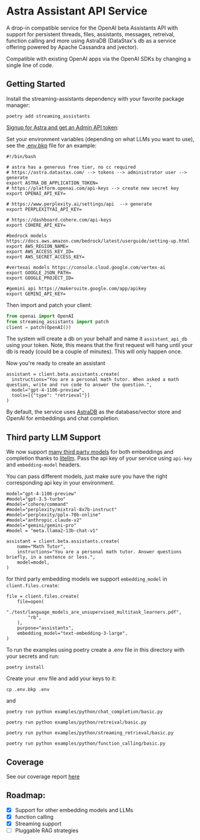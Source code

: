 # Astra Assistant API Service

A drop-in compatible service for the OpenAI beta Assistants API with support for persistent threads, files, assistants, messages, retreival, function calling and more using AstraDB (DataStax's db as a service offering powered by Apache Cassandra and jvector).

Compatible with existing OpenAI apps via the OpenAI SDKs by changing a single line of code.

## Getting Started

Install the streaming-assistants dependency with your favorite package manager:

```
poetry add streaming_assistants
```

[Signup for Astra and get an Admin API token](https://astra.datastax.com/signup):

Set your environment variables (depending on what LLMs you want to use), see the [.env.bkp](./.env.bkp) file for an example:

```
#!/bin/bash

# astra has a generous free tier, no cc required 
# https://astra.datastax.com/ --> tokens --> administrator user --> generate
export ASTRA_DB_APPLICATION_TOKEN=
# https://platform.openai.com/api-keys --> create new secret key
export OPENAI_API_KEY=

# https://www.perplexity.ai/settings/api  --> generate
export PERPLEXITYAI_API_KEY=

# https://dashboard.cohere.com/api-keys
export COHERE_API_KEY=

#bedrock models https://docs.aws.amazon.com/bedrock/latest/userguide/setting-up.html
export AWS_REGION_NAME=
export AWS_ACCESS_KEY_ID=
export AWS_SECRET_ACCESS_KEY=

#vertexai models https://console.cloud.google.com/vertex-ai
export GOOGLE_JSON_PATH=
export GOOGLE_PROJECT_ID=

#gemini api https://makersuite.google.com/app/apikey
export GEMINI_API_KEY=
```

Then import and patch your client:

```python
from openai import OpenAI
from streaming_assistants import patch
client = patch(OpenAI())
```
The system will create a db on your behalf and name it `assistant_api_db` using your token. Note, this means that the first request will hang until your db is ready (could be a couple of minutes). This will only happen once.

Now you're ready to create an assistant

```
assistant = client.beta.assistants.create(
  instructions="You are a personal math tutor. When asked a math question, write and run code to answer the question.",
  model="gpt-4-1106-preview",
  tools=[{"type": "retrieval"}]
)
```

By default, the service uses [AstraDB](https://astra.datastax.com/signup) as the database/vector store and OpenAI for embeddings and chat completion.


## Third party LLM Support

We now support [many third party models](https://docs.litellm.ai/docs/providers) for both embeddings and completion thanks to [litellm](https://github.com/BerriAI/litellm). Pass the api key of your service using `api-key` and `embedding-model` headers.

You can pass different models, just make sure you have the right corresponding api key in your environment.

```
model="gpt-4-1106-preview"
#model="gpt-3.5-turbo"
#model="cohere/command"
#model="perplexity/mixtral-8x7b-instruct"
#model="perplexity/pplx-70b-online"
#model="anthropic.claude-v2"
#model="gemini/gemini-pro"
#model = "meta.llama2-13b-chat-v1"

assistant = client.beta.assistants.create(
    name="Math Tutor",
    instructions="You are a personal math tutor. Answer questions briefly, in a sentence or less.",
    model=model,
)
```

for third party embedding models we support `embedding_model` in `client.files.create`:
```
file = client.files.create(
    file=open(
        "./test/language_models_are_unsupervised_multitask_learners.pdf",
        "rb",
    ),
    purpose="assistants",
    embedding_model="text-embedding-3-large",
)
```

To run the examples using poetry create a .env file in this directory with your secrets and run:

    poetry install

Create your .env file and add your keys to it:

    cp .env.bkp .env

and 

    poetry run python examples/python/chat_completion/basic.py

    poetry run python examples/python/retreival/basic.py

    poetry run python examples/python/streaming_retrieval/basic.py

    poetry run python examples/python/function_calling/basic.py


## Coverage

See our coverage report [here](./coverage.md)

## Roadmap:
 - [X] Support for other embedding models and LLMs
 - [X] function calling
 - [X] Streaming support
 - [ ] Pluggable RAG strategies
